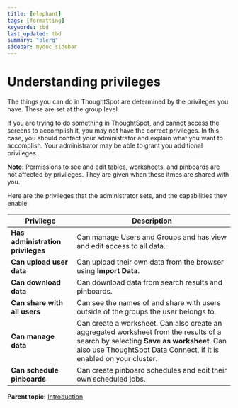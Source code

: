 ```yaml
---
title: [elephant]
tags: [formatting]
keywords: tbd
last_updated: tbd
summary: "blerg"
sidebar: mydoc_sidebar
---
```

# Understanding privileges

The things you can do in ThoughtSpot are determined by the privileges you have. These are set at the group level.

If you are trying to do something in ThoughtSpot, and cannot access the screens to accomplish it, you may not have the correct privileges. In this case, you should contact your administrator and explain what you want to accomplish. Your administrator may be able to grant you additional privileges.

**Note:** Permissions to see and edit tables, worksheets, and pinboards are not affected by privileges. They are given when these itmes are shared with you.

Here are the privileges that the administrator sets, and the capabilities they enable:

|Privilege|Description|
|---------|-----------|
|**Has administration privileges**|Can manage Users and Groups and has view and edit access to all data.|
|**Can upload user data**|Can upload their own data from the browser using **Import Data**.|
|**Can download data**|Can download data from search results and pinboards.|
|**Can share with all users**|Can see the names of and share with users outside of the groups the user belongs to.|
|**Can manage data**|Can create a worksheet. Can also create an aggregated worksheet from the results of a search by selecting **Save as worksheet**. Can also use ThoughtSpot Data Connect, if it is enabled on your cluster.|
|**Can schedule pinboards**|Can create pinboard schedules and edit their own scheduled jobs.|

**Parent topic:** [Introduction](../../../pages/end_user_guide/end_user_introduction/introduction.html)

